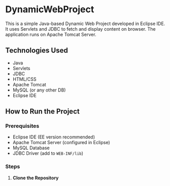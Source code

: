 # DynamicWebProject
This is a simple Java-based Dynamic Web Project developed in Eclipse IDE. It uses Servlets and JDBC to fetch and display content on browser. The application runs on Apache Tomcat Server.
## Technologies Used

- Java
- Servlets
- JDBC
- HTML/CSS
- Apache Tomcat
- MySQL (or any other DB)
- Eclipse IDE

## How to Run the Project

### Prerequisites

- Eclipse IDE (EE version recommended)
- Apache Tomcat Server (configured in Eclipse)
- MySQL Database
- JDBC Driver (add to `WEB-INF/lib`)

### Steps

1. **Clone the Repository**
